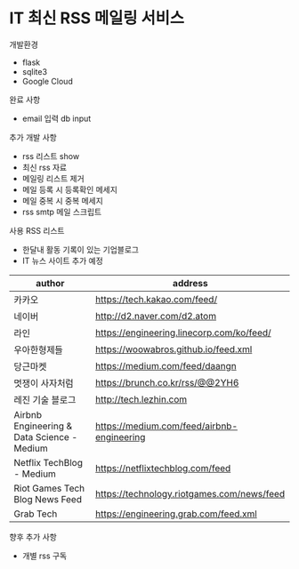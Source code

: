# IT 최신 RSS 메일링 서비스 

개발환경
- flask
- sqlite3
- Google Cloud


완료 사항
- email 입력 db input 

추가 개발 사항
- rss 리스트 show
- 최신 rss 자료
- 메일링 리스트 제거
- 메일 등록 시 등록확인 메세지 
- 메일 중복 시 중복 메세지
- rss smtp 메일 스크립트

사용 RSS 리스트
- 한달내 활동 기록이 있는 기업블로그
- IT 뉴스 사이트 추가 예정

| author | address|
|-------|-------|
|카카오|https://tech.kakao.com/feed/|
|네이버|http://d2.naver.com/d2.atom|
|라인|https://engineering.linecorp.com/ko/feed/|
|우아한형제들|https://woowabros.github.io/feed.xml|
|당근마켓|https://medium.com/feed/daangn|
|멋쟁이 사자처럼|https://brunch.co.kr/rss/@@2YH6|
|레진 기술 블로그|http://tech.lezhin.com|
|Airbnb Engineering & Data Science - Medium|https://medium.com/feed/airbnb-engineering|
|Netflix TechBlog - Medium|https://netflixtechblog.com/feed|
|Riot Games Tech Blog News Feed|https://technology.riotgames.com/news/feed|
|Grab Tech|https://engineering.grab.com/feed.xml|

향후 추가 사항
- 개별 rss 구독
